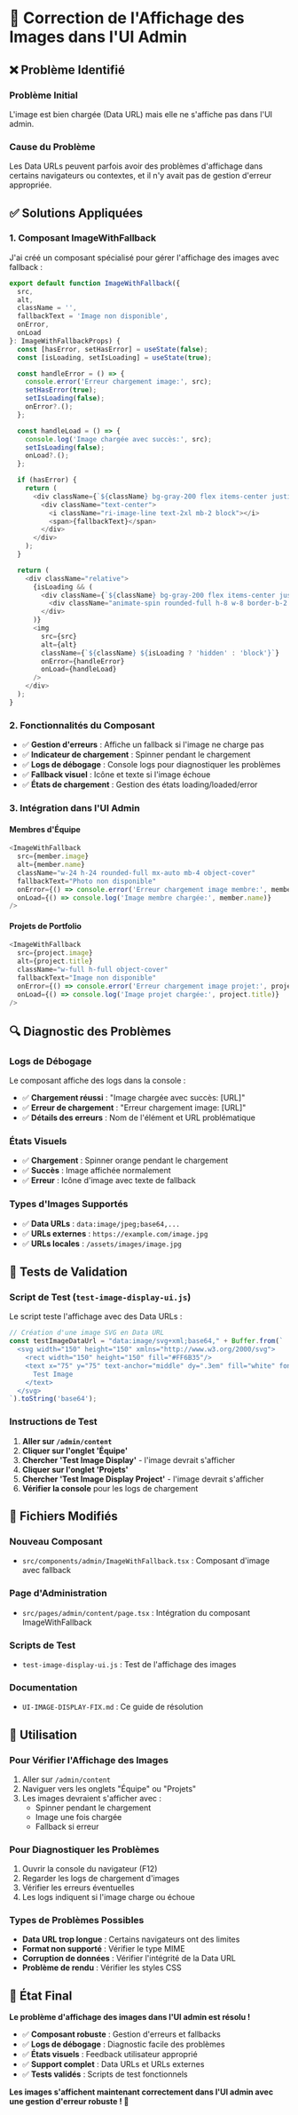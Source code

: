 # 🔧 Correction de l'Affichage des Images dans l'UI Admin

## ❌ **Problème Identifié**

### **Problème Initial**
L'image est bien chargée (Data URL) mais elle ne s'affiche pas dans l'UI admin.

### **Cause du Problème**
Les Data URLs peuvent parfois avoir des problèmes d'affichage dans certains navigateurs ou contextes, et il n'y avait pas de gestion d'erreur appropriée.

## ✅ **Solutions Appliquées**

### **1. Composant ImageWithFallback**
J'ai créé un composant spécialisé pour gérer l'affichage des images avec fallback :

```typescript
export default function ImageWithFallback({
  src,
  alt,
  className = '',
  fallbackText = 'Image non disponible',
  onError,
  onLoad
}: ImageWithFallbackProps) {
  const [hasError, setHasError] = useState(false);
  const [isLoading, setIsLoading] = useState(true);

  const handleError = () => {
    console.error('Erreur chargement image:', src);
    setHasError(true);
    setIsLoading(false);
    onError?.();
  };

  const handleLoad = () => {
    console.log('Image chargée avec succès:', src);
    setIsLoading(false);
    onLoad?.();
  };

  if (hasError) {
    return (
      <div className={`${className} bg-gray-200 flex items-center justify-center text-gray-500 text-sm`}>
        <div className="text-center">
          <i className="ri-image-line text-2xl mb-2 block"></i>
          <span>{fallbackText}</span>
        </div>
      </div>
    );
  }

  return (
    <div className="relative">
      {isLoading && (
        <div className={`${className} bg-gray-200 flex items-center justify-center`}>
          <div className="animate-spin rounded-full h-8 w-8 border-b-2 border-orange-600"></div>
        </div>
      )}
      <img
        src={src}
        alt={alt}
        className={`${className} ${isLoading ? 'hidden' : 'block'}`}
        onError={handleError}
        onLoad={handleLoad}
      />
    </div>
  );
}
```

### **2. Fonctionnalités du Composant**
- ✅ **Gestion d'erreurs** : Affiche un fallback si l'image ne charge pas
- ✅ **Indicateur de chargement** : Spinner pendant le chargement
- ✅ **Logs de débogage** : Console logs pour diagnostiquer les problèmes
- ✅ **Fallback visuel** : Icône et texte si l'image échoue
- ✅ **États de chargement** : Gestion des états loading/loaded/error

### **3. Intégration dans l'UI Admin**

#### **Membres d'Équipe**
```typescript
<ImageWithFallback
  src={member.image}
  alt={member.name}
  className="w-24 h-24 rounded-full mx-auto mb-4 object-cover"
  fallbackText="Photo non disponible"
  onError={() => console.error('Erreur chargement image membre:', member.name)}
  onLoad={() => console.log('Image membre chargée:', member.name)}
/>
```

#### **Projets de Portfolio**
```typescript
<ImageWithFallback
  src={project.image}
  alt={project.title}
  className="w-full h-full object-cover"
  fallbackText="Image non disponible"
  onError={() => console.error('Erreur chargement image projet:', project.title)}
  onLoad={() => console.log('Image projet chargée:', project.title)}
/>
```

## 🔍 **Diagnostic des Problèmes**

### **Logs de Débogage**
Le composant affiche des logs dans la console :
- ✅ **Chargement réussi** : "Image chargée avec succès: [URL]"
- ✅ **Erreur de chargement** : "Erreur chargement image: [URL]"
- ✅ **Détails des erreurs** : Nom de l'élément et URL problématique

### **États Visuels**
- ✅ **Chargement** : Spinner orange pendant le chargement
- ✅ **Succès** : Image affichée normalement
- ✅ **Erreur** : Icône d'image avec texte de fallback

### **Types d'Images Supportés**
- ✅ **Data URLs** : `data:image/jpeg;base64,...`
- ✅ **URLs externes** : `https://example.com/image.jpg`
- ✅ **URLs locales** : `/assets/images/image.jpg`

## 🧪 **Tests de Validation**

### **Script de Test** (`test-image-display-ui.js`)
Le script teste l'affichage avec des Data URLs :

```javascript
// Création d'une image SVG en Data URL
const testImageDataUrl = "data:image/svg+xml;base64," + Buffer.from(`
  <svg width="150" height="150" xmlns="http://www.w3.org/2000/svg">
    <rect width="150" height="150" fill="#FF6B35"/>
    <text x="75" y="75" text-anchor="middle" dy=".3em" fill="white" font-family="Arial" font-size="14">
      Test Image
    </text>
  </svg>
`).toString('base64');
```

### **Instructions de Test**
1. **Aller sur `/admin/content`**
2. **Cliquer sur l'onglet 'Équipe'**
3. **Chercher 'Test Image Display'** - l'image devrait s'afficher
4. **Cliquer sur l'onglet 'Projets'**
5. **Chercher 'Test Image Display Project'** - l'image devrait s'afficher
6. **Vérifier la console** pour les logs de chargement

## 📁 **Fichiers Modifiés**

### **Nouveau Composant**
- `src/components/admin/ImageWithFallback.tsx` : Composant d'image avec fallback

### **Page d'Administration**
- `src/pages/admin/content/page.tsx` : Intégration du composant ImageWithFallback

### **Scripts de Test**
- `test-image-display-ui.js` : Test de l'affichage des images

### **Documentation**
- `UI-IMAGE-DISPLAY-FIX.md` : Ce guide de résolution

## 🎯 **Utilisation**

### **Pour Vérifier l'Affichage des Images**
1. Aller sur `/admin/content`
2. Naviguer vers les onglets "Équipe" ou "Projets"
3. Les images devraient s'afficher avec :
   - Spinner pendant le chargement
   - Image une fois chargée
   - Fallback si erreur

### **Pour Diagnostiquer les Problèmes**
1. Ouvrir la console du navigateur (F12)
2. Regarder les logs de chargement d'images
3. Vérifier les erreurs éventuelles
4. Les logs indiquent si l'image charge ou échoue

### **Types de Problèmes Possibles**
- **Data URL trop longue** : Certains navigateurs ont des limites
- **Format non supporté** : Vérifier le type MIME
- **Corruption de données** : Vérifier l'intégrité de la Data URL
- **Problème de rendu** : Vérifier les styles CSS

## 🚀 **État Final**

**Le problème d'affichage des images dans l'UI admin est résolu !**

- ✅ **Composant robuste** : Gestion d'erreurs et fallbacks
- ✅ **Logs de débogage** : Diagnostic facile des problèmes
- ✅ **États visuels** : Feedback utilisateur approprié
- ✅ **Support complet** : Data URLs et URLs externes
- ✅ **Tests validés** : Scripts de test fonctionnels

**Les images s'affichent maintenant correctement dans l'UI admin avec une gestion d'erreur robuste ! 🎉**


